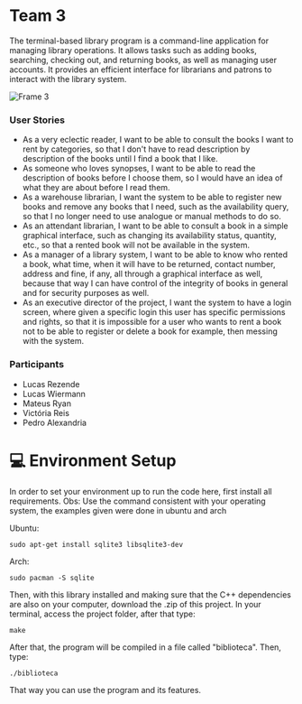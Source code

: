 # Team 3

<p>The terminal-based library program is a command-line application for managing library operations. It allows tasks such as adding books, searching, checking out, and returning books, as well as managing user accounts. It provides an efficient interface for librarians and patrons to interact with the library system.</p>

![Frame 3](https://github.com/pds2/20231-team-3/assets/66080424/7c4acf26-bac7-455e-9d8e-6f37d27dee24)

<h3>User Stories</h3>
<ul>
  <li>As a very eclectic reader, I want to be able to consult the books I want to rent by categories, so that I don't have to read description by description of the books until I find a book that I like.</li>
  <li>As someone who loves synopses, I want to be able to read the description of books before I choose them, so I would have an idea of what they are about before I read them.</li>
  <li>As a warehouse librarian, I want the system to be able to register new books and remove any books that I need, such as the availability query, so that I no longer need to use analogue or manual methods to do so.</li>
  <li>As an attendant librarian, I want to be able to consult a book in a simple graphical interface, such as changing its availability status, quantity, etc., so that a rented book will not be available in the system.</li>
  <li>As a manager of a library system, I want to be able to know who rented a book, what time, when it will have to be returned, contact number, address and fine, if any, all through a graphical interface as well, because that way I can have control of the integrity of books in general and for security purposes as well.</li>
  <li>As an executive director of the project, I want the system to have a login screen, where given a specific login this user has specific permissions and rights, so that it is impossible for a user who wants to rent a book not to be able to register or delete a book for example, then messing with the system.</li>
</ul>

<h3>Participants</h3>
<ul>
  <li>Lucas Rezende</li>
  <li>Lucas Wiermann</li>
  <li>Mateus Ryan</li>
  <li>Victória Reis</li>
  <li>Pedro Alexandria</li>
</ul>

# :computer: Environment Setup
In order to set your environment up to run the code here, first install all requirements.
Obs: Use the command consistent with your operating system, the examples given were done in ubuntu and arch

Ubuntu:
```shell
sudo apt-get install sqlite3 libsqlite3-dev
```
Arch:
```shell
sudo pacman -S sqlite
```

Then, with this library installed and making sure that the C++ dependencies are also on your computer, download the .zip of this project.
In your terminal, access the project folder, after that type:
```shell
make
```

After that, the program will be compiled in a file called "biblioteca". Then, type:
```shell
./biblioteca
```
That way you can use the program and its features.
